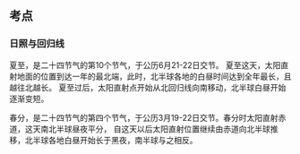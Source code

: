 

## 考点

### 日照与回归线

夏至，是二十四节气的第10个节气，于公历6月21-22日交节。
夏至这天，太阳直射地面的位置到达一年的最北端，此时，北半球各地的白昼时间达到全年最长，且越往北越长。
夏至过后，太阳直射点开始从北回归线向南移动，北半球白昼开始逐渐变短。

春分，是二十四节气的第四个节气，于公历3月19-22日交节。春分时太阳直射赤道，这天南北半球昼夜平分，
自这天以后太阳直射位置继续由赤道向北半球推移，北半球各地白昼开始长于黑夜，南半球与之相反。



